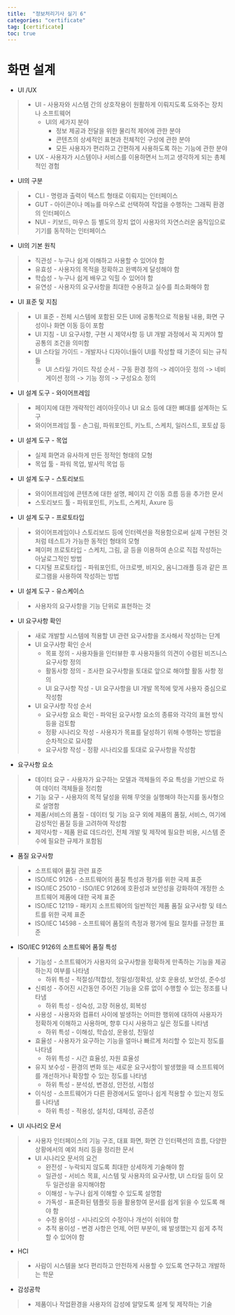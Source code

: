 ```yaml
---
title:  "정보처리기사 실기 6"
categories: "certificate"
tag: [certificate]
toc: true
---
```


# 화면 설계

- UI /UX
> - UI - 사용자와 시스템 간의 상호작용이 원활하게 이뤄지도록 도와주는 장치나 소프트웨어
>   - UI의 세가지 분야
>       - 정보 제공과 전달을 위한 물리적 제어에 관한 분야
>       - 콘텐츠의 상세적인 표현과 전체적인 구성에 관한 분야
>       - 모든 사용자가 편리하고 간편하게 사용하도록 하는 기능에 관한 분야
> - UX - 사용자가 시스템이나 서비스를 이용하면서 느끼고 생각하게 되는 총체적인 경험

- UI의 구분
> - CLI - 명령과 출력이 텍스트 형태로 이뤄지는 인터페이스
> - GUT - 아이콘이나 메뉴를 마우스로 선택하여 작업을 수행하는 그래픽 환경의 인터페이스
> - NUI - 키보드, 마우스 등 별도의 장치 없이 사용자의 자연스러운 움직임으로 기기를 동작하는 인터페이스

- UI의 기본 원칙
> - 직관성 - 누구나 쉽게 이해하고 사용할 수 있어야 함
> - 유효성 - 사용자의 목적을 정확하고 완벽하게 달성해야 함
> - 학습성 - 누구나 쉽게 배우고 익힐 수 있어야 함
> - 유연성 - 사용자의 요구사항을 최대한 수용하고 실수를 최소화해야 함

- UI 표준 및 지침
> - UI 표준 - 전체 시스템에 포함된 모든 UI에 공통적으로 적용될 내용, 화면 구성이나 화면 이동 등이 포함
> - UI 지침 - UI 요구사항, 구현 시 제약사항 등 UI 개발 과정에서 꼭 지켜야 할 공통의 조건을 의미함
> - UI 스타일 가이드 - 개발자나 디자이너들이 UI를 작성할 때 기준이 되는 규칙들
>   - UI 스타일 가이드 작성 순서 - 구동 환경 정의 -> 레이아웃 정의 -> 네비게이션 정의 -> 기능 정의 -> 구성요소 정의

- UI 설계 도구 - 와이어프레임
> - 페이지에 대한 개략적인 레이아웃이나 UI 요소 등에 대한 뼈대를 설계하는 도구
> - 와이어프레임 툴 - 손그림, 파워포인트, 키노트, 스케치, 일러스트, 포토샵 등

- UI 설계 도구 - 목업
> - 실제 화면과 유사하게 만든 정적인 형태의 모형
> - 목업 툴 - 파워 목업, 발사믹 목업 등

- UI 설계 도구 - 스토리보드
> - 와이어프레임에 콘텐츠에 대한 설명, 페이지 간 이동 흐름 등을 추가한 문서
> - 스토리보드 툴 - 파워포인트, 키노트, 스케치, Axure 등

- UI 설계 도구 - 프로토타입
> - 와이어프레임이나 스토리보드 등에 인터렉션을 적용함으로써 실제 구현된 것처럼 테스트가 가능한 동적인 형태의 모형
> - 페이퍼 프로토타입 - 스케치, 그림, 글 등을 이용하여 손으로 직접 작성하는 아날로그적인 방법
> - 디지털 프로토타입 - 파워포인트, 아크로뱃, 비지오, 옴니그래플 등과 같은 프로그램을 사용하여 작성하는 방법

- UI 설계 도구 - 유스케이스
> - 사용자의 요구사항을 기능 단위로 표현하는 것

- UI 요구사항 확인
> - 새로 개발할 시스템에 적용할 UI 관련 요구사항을 조사해서 작성하는 단계
> - UI 요구사항 확인 순서
>   - 목표 정의 - 사용자들을 인터뷰한 후 사용자들의 의견이 수렴된 비즈니스 요구사항 정의
>   - 활동사항 정의 - 조사한 요구사항을 토대로 앞으로 해야할 활동 사항 정의
>   - UI 요구사항 작성 - UI 요구사항을 UI 개발 목적에 맞게 사용자 중심으로 작성함
> - UI 요구사항 작성 순서
>   - 요구사항 요소 확인 - 파악된 요구사항 요소의 종류와 각각의 표현 방식 등을 검토함
>   - 정황 시나리오 작성 - 사용자가 목표를 달성하기 위해 수행하는 방법을 순차적으로 묘사함
>   - 요구사항 작성 - 정황 시나리오를 토대로 요구사항을 작성함

- 요구사항 요소
> - 데이터 요구 - 사용자가 요구하는 모델과 객체들의 주요 특성을 기반으로 하여 데이터 객체들을 정리함
> - 기능 요구 - 사용자의 목적 달성을 위해 무엇을 실행해야 하는지를 동사형으로 설명함
> - 제품/서비스의 품질 - 데이터 및 기능 요구 외에 제품의 품질, 서비스, 여기에 감성적인 품질 등을 고려하여 작성함
> - 제약사항 - 제품 완료 데드라인, 전체 개발 및 제작에 필요한 비용, 시스템 준수에 필요한 규제가 포함됨

- 품질 요구사항
> - 소프트웨어 품질 관련 표준
> - ISO/IEC 9126 - 소프트웨어의 품질 특성과 평가를 위한 국제 표준
> - ISO/IEC 25010 - ISO/IEC 9126에 호환성과 보안성을 강화하여 개정한 소프트웨어 제품에 대한 국제 표준
> - ISO/IEC 12119 - 패키지 소프트웨어의 일반적인 제품 품질 요구사항 및 테스트를 위한 국제 표준
> - ISO/IEC 14598 - 소프트웨어 품질의 측정과 평가에 필요 절차를 규정한 표준

- ISO/IEC 9126의 소프트웨어 품질 특성
> - 기능성 - 소프트웨어가 사용자의 요구사항을 정확하게 만족하는 기능을 제공하는지 여부를 나타냄
>   - 하위 특성 - 적절성/적합성, 정밀성/정확성, 상호 운용성, 보안성, 준수성
> - 신뢰성 - 주어진 시간동안 주어진 기능을 오류 없이 수행할 수 있는 정조를 나타냄
>   - 하위 특성 - 성숙성, 고장 허용성, 회복성
> - 사용성 - 사용자와 컴퓨터 사이에 발생하는 어떠한 행위에 대하여 사용자가 정확하게 이해하고 사용하며, 향후 다시 사용하고 싶은 정도를 나타냄
>   - 하위 특성 - 이해성, 학습성, 운용성, 친밀성
> - 효율성 - 사용자가 요구하는 기능을 얼마나 빠르게 처리할 수 있는지 정도를 나타냄
>   - 하위 특성 - 시간 효율성, 자원 효율성
> - 유지 보수성 - 환경의 변화 또는 새로운 요구사항이 발생했을 때 소프트웨어를 개선하거나 확장할 수 있는 정도를 나타냄
>   - 하위 특성 - 분석성, 변경성, 안전성, 시험성
> - 이식성 - 소프트웨어가 다른 환경에서도 얼마나 쉽게 적용할 수 있는지 정도를 나타냄
>   - 하위 특성 - 적용성, 설치성, 대체성, 공존성

- UI 시나리오 문서
> - 사용자 인터페이스의 기능 구조, 대표 화면, 화면 간 인터팩션의 흐름, 다양한 상황에서의 예외 처리 등을 정리한 문서
> - UI 시나리오 문서의 요건
>   - 완전성 - 누락되지 않도록 최대한 상세하게 기술해야 함
>   - 일관성 - 서비스 목표, 시스템 및 사용자의 요구사항, UI 스타일 등이 모두 일관성을 유지해야함
>   - 이해성 - 누구나 쉽게 이해할 수 있도록 설명함
>   - 가독성 - 표준화된 템플릿 등을 활용항여 문서를 쉽게 읽을 수 있도록 해야 함
>   - 수정 용이성 - 시나리오의 수정이나 개선이 쉬워야 함
>   - 추적 용이성 - 변경 사항은 언제, 어떤 부분이, 왜 발생했는지 쉽게 추적할 수 있어야 함

- HCI
> - 사람이 시스템을 보다 편리하고 안전하게 사용할 수 있도록 연구하고 개발하는 학문

- 감성공학
> - 제품이나 작업환경을 사용자의 감성에 알맞도록 설계 및 제작하는 기술

